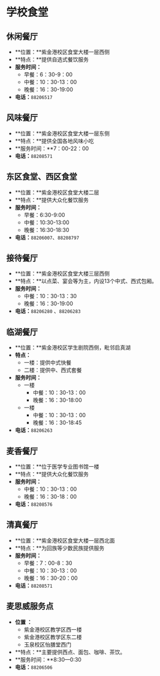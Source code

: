 # 学校食堂

## 休闲餐厅

* **位置：**紫金港校区食堂大楼一层西侧
* **特点：**提供自选式餐饮服务
* **服务时间：**
	* 早餐：6：30-9：00
	* 中餐：10：30-13：00
	* 晚餐：16：30-19:00
* **电话：**`88206517`

## 风味餐厅

* **位置：**紫金港校区食堂大楼一层东侧
* **特点：**提供全国各地风味小吃
* **服务时间：**7：00-22：00
* **电话：**`88208571`

## 东区食堂、西区食堂

* **位置：**紫金港校区食堂大楼二层
* **特点：**提供大众化餐饮服务
* **服务时间：**
	* 早餐：6:30-9:00
	* 中餐：10:30-13:00
	* 晚餐：16:30-18:30
* **电话：**`88206007`、`88208797`

## 接待餐厅

* **位置：**紫金港校区食堂大楼三层西侧
* **特点：**以点菜、宴会等为主，内设13个中式、西式包厢。
* **服务时间：**
	* 中餐：10：30-13：30
	* 晚餐：16：30-19:00
* **电话：**`88206280` 、`88206283`

## 临湖餐厅

* **位置：**紫金港校区学生剧院西侧，毗邻启真湖
* **特点：**
	* 一楼：提供中式快餐
	* 二楼：提供中、西式套餐
* **服务时间：**
	* 一楼
		* 中餐：10：30-13：00
		* 晚餐：16：30-18:00
	* 一楼
		* 中餐：10：30-13：00
		* 晚餐：16：30-18:45
* **电话：**`88206263`

## 麦香餐厅

* **位置：**位于医学专业图书馆一楼
* **特点：**提供大众化餐饮服务
* **服务时间：**
	* 中餐：10：30-13：00
	* 晚餐：16：30-18：00
* **电话：**`88208576`

## 清真餐厅

* **位置：**紫金港校区食堂大楼一层西北面
* **特点：**为回族等少数民族提供服务
* **服务时间：**
	* 早餐：7：00-8：30
	* 中餐：10：30-13：00
	* 晚餐：16：30-20：00
* **电话：**`88208571`

## 麦思威服务点
* **位置 ：**
	* 紫金港校区教学区西一楼
 	* 紫金港校区教学区东二楼
 	* 玉泉校区怡膳堂西门
* **特点：**主要提供西点、面包、咖啡、茶饮。
* **服务时间：**8:30—0:30
* **电话：**`88206506`
